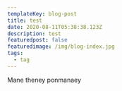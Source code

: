 ```yaml
---
templateKey: blog-post
title: test
date: 2020-08-11T05:38:38.123Z
description: test
featuredpost: false
featuredimage: /img/blog-index.jpg
tags:
  - tag
---
```

Mane theney ponmanaey
